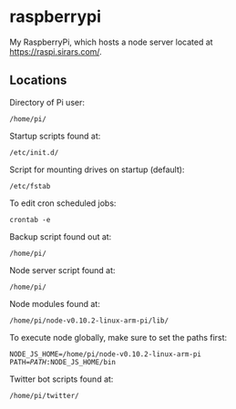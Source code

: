 <h1>raspberrypi</h1>

My RaspberryPi, which hosts a node server located at <a href="https://raspi.sirars.com/" target="_blank">https://raspi.sirars.com/</a>.

<h2>Locations</h2>

Directory of Pi user:

<code>/home/pi/</code>

Startup scripts found at:

<code>/etc/init.d/</code>

Script for mounting drives on startup (default):

<code>/etc/fstab</code>

To edit cron scheduled jobs:

<code>crontab -e</code>

Backup script found out at:

<code>/home/pi/</code>

Node server script found at:

<code>/home/pi/</code>

Node modules found at:

<code>/home/pi/node-v0.10.2-linux-arm-pi/lib/</code>

To execute node globally, make sure to set the paths first:

<code>NODE_JS_HOME=/home/pi/node-v0.10.2-linux-arm-pi</code>
<br/>
<code>PATH=$PATH:$NODE_JS_HOME/bin</code>

Twitter bot scripts found at:

<code>/home/pi/twitter/</code>


